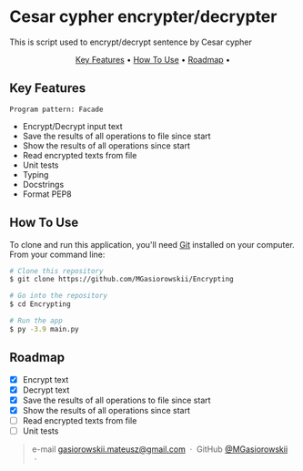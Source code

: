  # Cesar cypher encrypter/decrypter

This is script used to encrypt/decrypt sentence by Cesar cypher

<p align="center">
  <a href="#key-features">Key Features</a> •
  <a href="#how-to-use">How To Use</a> •
  <a href="#roadmap">Roadmap</a> •
</p>


## Key Features
`Program pattern: Facade`

* Encrypt/Decrypt input text
* Save the results of all operations to file since start
* Show the results of all operations since start
* Read encrypted texts from file
* Unit tests
* Typing
* Docstrings
* Format PEP8

## How To Use

To clone and run this application, you'll need [Git](https://git-scm.com) installed on your computer. From your command line:

```bash
# Clone this repository
$ git clone https://github.com/MGasiorowskii/Encrypting

# Go into the repository
$ cd Encrypting

# Run the app
$ py -3.9 main.py
```

## Roadmap

- [x] Encrypt text
- [x] Decrypt text
- [x] Save the results of all operations to file since start
- [x] Show the results of all operations since start
- [ ] Read encrypted texts from file
- [ ] Unit tests

> e-mail [gasiorowskii.mateusz@gmail.com](gasiorowskii.mateusz@gmail.com) &nbsp;&middot;&nbsp;
> GitHub [@MGasiorowskii](https://github.com/MGasiorowskii) &nbsp;&middot;&nbsp;
